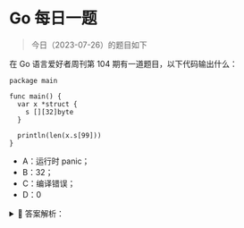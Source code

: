# Go 每日一题

> 今日（2023-07-26）的题目如下

在 Go 语言爱好者周刊第 104 期有一道题目，以下代码输出什么：

```golang
package main

func main() {
  var x *struct {
    s [][32]byte
  }

  println(len(x.s[99]))
}
```

- A：运行时 panic；
- B：32；
- C：编译错误；
- D：0

<details>
<summary style="cursor: pointer">🔑 答案解析：</summary>
<div>

正确率只有 16%。

正确答案：B。

### 01 解析题目

先剖析下这段代码，x 变量：

```golang
var x *struct {
  s [][32]byte
}
```

注意这里不是定义一个结构体类型，而是定义一个结构体类型指针变量，即 x 是一个指针，指针类型是一个匿名结构体。很显然，x 的值是 nil，因为没有初始化，可以打印证实这一点。

```golang
package main

import "fmt"

func main() {
	var x *struct {
		s [][32]byte
	}

	fmt.Printf("x.Type = %T; x.Value= %v\n", x, x)
}
```

输出：

```golang
x.Type = *struct { s [][32]uint8 }; x.Value= <nil>
```

这也是为什么 48% 的人选择 A （panic） 的原因，毕竟 x 是 nil，panic 很自然的。比如这样就会 panic：

```golang
println(x.s)
// panic: runtime error: invalid memory address or nil pointer dereference
```

相应的，fmt.Println(x.s[99]) 也会 panic。但为什么 len(x.s[99]) 就不 panic 了呢？所以得从 len 入手一探究竟。

### 02 len 详解

len 函数是一个内置类型，什么意思？就是由编译器实现的。它的参数可以接收多种类型，有泛型的味道。

```golang
func len(v Type) int
```

关于它的说明，标准库文档有说明：

>     内建函数 len 返回 v 的长度，这取决于具体类型：
>
>     - 数组：v 中元素的数量
>     - 数组指针：*v 中元素的数量（v 为 nil 时 panic）
>     - 切片、map：v 中元素的数量；若 v 为nil，len(v) 即为零
>     - 字符串：v 中字节的数量
>     - 通道：通道缓存中队列（未读取）元素的数量；若 v 为 nil，len(v) 即为零

光这个解释，还不够全面，len 函数还有其他一些特殊的点。这要看 Go 语言规范。

在规范中，有一节是[关于 len 和 cap 的](https://hao.studygolang.com/golang_spec.html#id221)。有如下几个要点：

- 返回结果总是 int；
- 返回结果有可能是常量；
- 有时对函数参数不求值，即编译期确定返回值；

2、3 点解释下。（规范中有说明）

如果 len 或 cap 的函数参数 v 是字符串常量，则返回值是一个常量。

**如果 v 的类型是数组或指向数组的指针，且表达式 v 没有包含 channel 接收或（非常量）函数调用，则返回值也是一个常量。这种情况下，不会对 v 进行求值（即编译期就能确定）。否则返回值不是常量，且会对 v 进行求值（即得运行时确定）。**

**这一点是这道题的关键。**

首先，`x.s[99]` 的类型是 `[32]byte`，它是一个数组，且表达式 `x.s[99]` 没有包含 channel 接收也不是函数调用，因此不会对 x.s[99] 进行求值，不求值自然不会 panic（想不明白？可以想成没有解引用操作）。也就是说，编译器能够在编译阶段分析出 x.s[99] 的类型是 [32]byte，且不需要对 x.s[99] 求值，因此直接返回数组的长度，即 32。

### 03 其他类似情况

类似这样不求值的情况还有没有？还真有。比如下面的代码：

```golang
var testdata *struct {
  a *[7]int
}
for i, _ := range testdata.a {
  fmt.Println(i)
}
```

同样不会 panic，原理和上面的类似，[在 Go 语言规范有说明](https://hao.studygolang.com/golang_spec.html#id355)。

"range" 子句中右侧的表达式被称为 range 表达式 ，它可以是数组、数组的指针、切片、字符串、map 或是允许接收操作 的 channel。range 表达式会在开始此循环前被求值一次，但有一个例外：当存在最多一个迭代变量且 `len(x)` 是常量时，range 表达式是不被求值的。

所以上面代码中 testdata.a 不会被求值，因为 len(testdata.a) 是常量。

但如果改为这样：

```golang
var testdata *struct {
  a *[7]int
}
for i, j := range testdata.a {
  fmt.Println(i, j)
}
```

就会 panic。

### 04 总结

通过这么一道「诡异」的面试题，希望你能够对 len 有更深的理解，也希望你能够重视 Go 语言规范，多留意一些细节，同时学会如何寻找问题的答案。

答案解析来自：[https://polarisxu.studygolang.com/posts/go/action/weekly-question-104/](https://polarisxu.studygolang.com/posts/go/action/weekly-question-104/。

</div>
</details>
